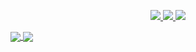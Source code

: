 <p align="center">
  <a href="https://twitter.com/0x3a">
    <img src="https://img.shields.io/twitter/follow/0x3a?style=for-the-badge&label=%40evilsocket&logo=twitter&logoColor=00AEFF&labelColor=black&color=7fff00">
  </a>
  <a href="https://www.linkedin.com/in/filaliabdel//">
    <img src="https://img.shields.io/badge/-ABDELLATIF-blue?style=for-the-badge&logo=Linkedin&logoColor=00AEFF&labelColor=black&color=black">
  </a>
  <a href="mailto:abdo.fila@gmail.com">
    <img src="https://img.shields.io/badge/abdo.fila@gmail.com-0078D4?style=for-the-badge&logo=Microsoft-Outlook&logoColor=00AEFF&labelColor=black&color=black">
  </a>
</p>

<a href="https://github.com/Bronx205">
  <img align="center" src="https://github-readme-stats.vercel.app/api?username=Bronx205&count_private=true&show_icons=true&theme=chartreuse-dark" />
</a>
<a href="https://github.com/Bronx205">
  <img align="center" src="https://github-readme-stats.vercel.app/api/top-langs/?username=Bronx205&layout=compact&theme=chartreuse-dark&langs_count=8" />
</a>
